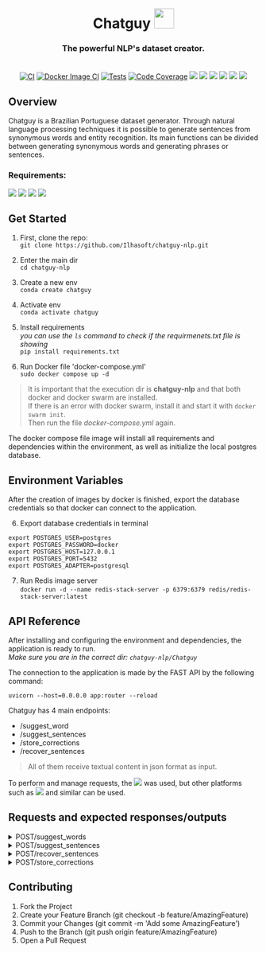 <div align="center">

# Chatguy <img src="https://user-images.githubusercontent.com/72058182/198705259-1aa1824b-f09b-4d4c-a697-65281856f0f5.png" width="auto" height="40px">
### The powerful NLP's dataset creator.  <br><br>

[![CI](https://github.com/Ilhasoft/chatguy-nlp/actions/workflows/ci-tests.yml/badge.svg)](https://github.com/Ilhasoft/chatguy-nlp/actions/workflows/ci-tests.yml)
[![Docker Image CI](https://github.com/Ilhasoft/chatguy-nlp/actions/workflows/docker-image.yml/badge.svg)](https://github.com/Ilhasoft/chatguy-nlp/actions/workflows/docker-image.yml)
[![Tests](https://github.com/Ilhasoft/chatguy-nlp/actions/workflows/Tests.yml/badge.svg)]()
[![Code Coverage](https://github.com/Ilhasoft/chatguy-nlp/actions/workflows/code-coverage-badge.yml/badge.svg)](https://github.com/Ilhasoft/chatguy-nlp/actions/workflows/code-coverage-badge.yml)
[![](https://img.shields.io/github/last-commit/Ilhasoft/chatguy-nlp)]()
[![](https://img.shields.io/github/contributors/Ilhasoft/chatguy-nlp)]()
[![](https://img.shields.io/github/issues-pr/Ilhasoft/chatguy-nlp)]()
[![](https://img.shields.io/github/v/tag/Ilhasoft/chatguy-nlp)]()
[![](https://img.shields.io/github/v/release/Ilhasoft/chatguy-nlp)]()
[![](https://img.shields.io/github/languages/top/Ilhasoft/chatguy-nlp)]()


</div>

## Overview
Chatguy is a Brazilian Portuguese dataset generator. Through natural language processing techniques it is possible to generate sentences from synonymous words and entity recognition. Its main functions can be divided between generating synonymous words and generating phrases or sentences.

### Requirements: <br>

[![](https://img.shields.io/badge/python-3.8.13-9cf)]()
[![](https://img.shields.io/badge/git-2.34.1-9cf)]()
[![](https://img.shields.io/badge/conda-4.5.11-9cf)]()
[![](https://img.shields.io/badge/docker-23.0.0-9cf)]()

## Get Started

1. First, clone the repo: <br>
```git clone https://github.com/Ilhasoft/chatguy-nlp.git  ``` <br>

2. Enter the main dir <br>
```cd chatguy-nlp  ``` 

3. Create a new env <br>
```conda create chatguy  ``` 

3. Activate env <br>
```conda activate chatguy  ``` 

4. Install requirements <br>
*you can use the ```ls``` command to check if the requirmenets.txt file is showing* <br>
```pip install requirements.txt ```

4. Run Docker file 'docker-compose.yml' <br>
```sudo docker compose up -d ``` 

> It is important that the execution dir is **chatguy-nlp** and that both docker and docker swarm are installed. <br> If there is an error with docker swarm, install it and start it with ``` docker swarm init ```. <br> Then run the file *docker-compose.yml* again. <br>

The docker compose file image will install all requirements and dependencies within the environment, as well as initialize the local postgres database.

## Environment Variables
After the creation of images by docker is finished, export the database credentials so that docker can connect to the application. <br>

6. Export database credentials in terminal <br>
``` 
export POSTGRES_USER=postgres
export POSTGRES_PASSWORD=docker
export POSTGRES_HOST=127.0.0.1
export POSTGRES_PORT=5432
export POSTGRES_ADAPTER=postgresql
``` 

7. Run Redis image server <br>
``` docker run -d --name redis-stack-server -p 6379:6379 redis/redis-stack-server:latest ```


## API Reference <br>
After installing and configuring the environment and dependencies, the application is ready to run. <br>
*Make sure you are in the correct dir: ```chatguy-nlp/Chatguy```* <br>

The connection to the application is made by the FAST API by the following command: <br>
```
uvicorn --host=0.0.0.0 app:router --reload
``` 

Chatguy has 4 main endpoints: <br>
- /suggest_word <br>
- /suggest_sentences <br>
- /store_corrections <br>
- /recover_sentences <br>

> All of them receive textual content in json format as input. <br>

To perform and manage requests, the [![](https://img.shields.io/badge/Insomnia-5849be?style=for-the-badge&logo=Insomnia&logoColor=white)]() was used, but other platforms such as [![]( https://img.shields.io/badge/Postman-FF6C37?style=for-the-badge&logo=Postman&logoColor=white )]() and similar can be used.

## Requests and expected responses/outputs <br>

<details> <summary> POST/suggest_words  </summary><br>
0.0.0.0:8000/suggest_words  | Description: Takes an input word and returns a list of synonymous words
<p>

![Suggest_words](https://user-images.githubusercontent.com/72058182/217551555-a29775c2-03a9-4cd2-bf82-41cc5f338667.png)

Request code:

``` 
{
	"texts": [
		{
			"word": "formiga",
			"generate": true,
			"entity": false,
			"local": true
		},
		{
			"word": "qual",
			"generate": true,
			"entity": false,
			"local": false
		},
		{
			"word": "café",
			"generate": false,
			"entity": true,
			"local": false
		},
		{
			"word": "árvore",
			"generate": false,
			"entity": false,
			"local": false
		},
		{
			"word": "pessoa",
			"generate": false,
			"entity": false,
			"local": true
		}
	]
}
```


</p>
</details>


<details> <summary> POST/suggest_sentences </summary><br>
0.0.0.0:8000/suggest_sentences | Description: Takes an input phrase and generates synonymous phrases based on tagged entities. It returns a str token.

<p>

![Suggest_sentences](https://user-images.githubusercontent.com/72058182/217324443-5b869415-fc76-40f2-9867-11db02ec511a.png)

Request code:

``` 
{
	"isquestion": true,
	"intent": "teste",
	"texts": [
		{
			"word": "existem",
			"generate": true,
			"entity": "existir",
			"suggestions": [
				"há",
				"existem"
			]
		},
		{
			"word": "muitas",
			"generate": true,
			"entity": false,
			"suggestions": [
				"diversas"
			]
		},
		{
			"word": "pessoas",
			"generate": true,
			"entity": "sujeito",
			"suggestions": [
				"homens",
				"mulheres",
				"crianças"
			]
		},
		{
			"word": "no",
			"generate": false,
			"entity": false,
			"suggestions": [
				"no"
			]
		},
		{
			"word": "mundo",
			"generate": true,
			"entity": false,
			"suggestions": [
				"planeta"
			]
		}
	]
}

```

</p>
</details>


<details> <summary> POST/recover_sentences </summary><br>
0.0.0.0:8000/recover_sentences | Description: Receives the token generated by the 'generate_sentences' route and returns the generated phrases.
<p>


![Recover_sentences](https://user-images.githubusercontent.com/72058182/217324656-e928bf71-308f-4dba-8a64-234a32ae087b.png)

Request code:

```
{"token":"generated_token"}
```

</p>
</details>



<details> <summary> POST/store_corrections </summary><br>
0.0.0.0:8000/store_corrections | Description: Performs a sentence correction in the database.
<p>

![Store_corrections](https://user-images.githubusercontent.com/72058182/217324933-9585f9a3-078f-49a2-b630-2b3658b529e8.png)

Request code:

```
{
	"texts": [
		[
			"olá tudo bem como você vai?1",
			"olá tudo bem como você vai?2",
			"olá tudo bem como você vai?3"
		],
		[
			"valeu demais, até!1",
			"valeu demais, até!2",
			"valeu demais, até!3"
		]
	]
}
```

</p>
</details>



## Contributing
1. Fork the Project
2. Create your Feature Branch (git checkout -b feature/AmazingFeature)
3. Commit your Changes (git commit -m 'Add some AmazingFeature')
4. Push to the Branch (git push origin feature/AmazingFeature)
5. Open a Pull Request


